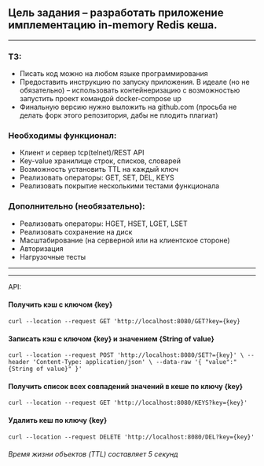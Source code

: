 
## Цель задания – разработать приложение имплементацию in-memory Redis кеша.

-------

### ТЗ:

* Писать код можно на любом языке программирования
* Предоставить инструкцию по запуску приложения. В идеале (но не обязательно) – использовать контейнеризацию с возможностью запустить проект командой docker-compose up
* Финальную версию нужно выложить на github.com (просьба не делать форк этого репозитория, дабы не плодить плагиат)

### Необходимы функционал:

- Клиент и сервер tcp(telnet)/REST API
- Key-value хранилище строк, списков, словарей
- Возможность установить TTL на каждый ключ
- Реализовать операторы: GET, SET, DEL, KEYS
- Реализовать покрытие несколькими тестами функционала 

### Дополнительно (необязательно):

- Реализовать операторы: HGET, HSET, LGET, LSET
- Реализовать сохранение на диск
- Масштабирование (на серверной или на клиентское стороне)
- Авторизация
- Нагрузочные тесты

------
-------

API:

#### Получить кэш с ключом {key}
`curl --location --request GET 'http://localhost:8080/GET?key={key}`

#### Записать кэш с ключом {key} и значением {String of value}
`curl --location --request POST 'http://localhost:8080/SET?={key}' \
--header 'Content-Type: application/json' \
--data-raw '{
"value":"{String of value}"
}'`

#### Получить список всех совпадений значений в кеше по ключу {key}
`curl --location --request GET 'http://localhost:8080/KEYS?key={key}'`

#### Удалить кеш по ключу {key}
`curl --location --request DELETE 'http://localhost:8080/DEL?key={key}'`

###### Время жизни объектов (TTL) составляет 5 секунд
